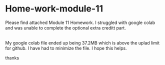 # Home-work-module-11

Please find attached Module 11 Homework. 
I struggled with google colab and was unable to complete the optional extra creditt part.
<br><br>

My google colab file ended up being 37.2MB which is above the uplad limit for github. I have had to minimize the file. I hope this helps. 

thanks 
